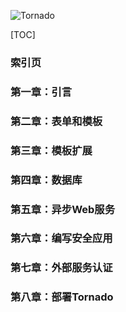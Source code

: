 ![Tornado](http://demo.pythoner.com/itt2zh/static/images/cover.jpg)

[TOC]

### 索引页
### 第一章：引言
### 第二章：表单和模板
### 第三章：模板扩展
### 第四章：数据库
### 第五章：异步Web服务
### 第六章：编写安全应用
### 第七章：外部服务认证
### 第八章：部署Tornado
